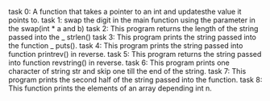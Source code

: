 task 0: A function that takes a pointer to an int and updatesthe value it points to.
task 1: swap the digit in the main function using the parameter in the swap(int * a and b)
task 2: This program returns the length of the string passed into the _ strlen()
task 3: This program prints the string passed into the function _ puts().
task 4: This program prints the string passed into function printrev() in reverse.
task 5: This program returns the string passed into function revstring() in reverse.
task 6: This program prints one character of string str and skip one till the end of the string.
task 7: This program prints the second half of the string passed into the function.
task 8: This function prints the elements of an array depending int n.
